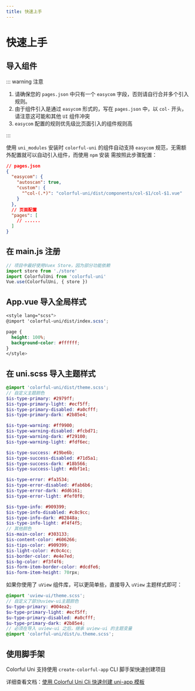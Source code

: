 ```yaml
---
title: 快速上手
---
```


# 快速上手

## 导入组件

::: warning 注意

1. 请确保您的 `pages.json` 中只有一个 `easycom` 字段，否则请自行合并多个引入规则。
2. 由于组件引入是通过 `easycom` 形式的，写在 `pages.json` 中，以 `col-` 开头，请注意这可能和其他 `UI` 组件冲突
3. `easycom` 配置的规则优先级比页面引入的组件规则高

:::

使用 `uni_modules` 安装时 `colorful-uni` 的组件自动支持 `easycom` 规范，无需额外配置就可以自动引入组件，而使用 `npm` 安装 需按照此步骤配置：

```json
// pages.json
{
  "easycom": {
    "autoscan": true,
    "custom": {
      "^col-(.*)": "colorful-uni/dist/components/col-$1/col-$1.vue"
    }
  },
  // 页面配置
  "pages": [
    // ......
  ]
}
```

## 在 main.js 注册

```js
// 项目中最好使用Vuex Store，因为部分功能依赖
import store from './store'
import ColorfulUni from 'colorful-uni'
Vue.use(ColorfulUni, { store })
```

## App.vue 导入全局样式

```scss
<style lang="scss">
@import 'colorful-uni/dist/index.scss';

page {
  height: 100%;
  background-color: #ffffff;
}
</style>
```

## 在 uni.scss 导入主题样式

```scss
@import 'colorful-uni/dist/theme.scss';
// 自定义主题颜色
$is-type-primary: #2979ff;
$is-type-primary-light: #ecf5ff;
$is-type-primary-disabled: #a0cfff;
$is-type-primary-dark: #2b85e4;

$is-type-warning: #ff9900;
$is-type-warning-disabled: #fcbd71;
$is-type-warning-dark: #f29100;
$is-type-warning-light: #fdf6ec;

$is-type-success: #19be6b;
$is-type-success-disabled: #71d5a1;
$is-type-success-dark: #18b566;
$is-type-success-light: #dbf1e1;

$is-type-error: #fa3534;
$is-type-error-disabled: #fab6b6;
$is-type-error-dark: #dd6161;
$is-type-error-light: #fef0f0;

$is-type-info: #909399;
$is-type-info-disabled: #c8c9cc;
$is-type-info-dark: #82848a;
$is-type-info-light: #f4f4f5;
// 其他颜色
$is-main-color: #303133;
$is-content-color: #606266;
$is-tips-color: #909399;
$is-light-color: #c0c4cc;
$is-border-color: #e4e7ed;
$is-bg-color: #f3f4f6;
$is-form-item-border-color: #dcdfe6;
$is-form-item-height: 70rpx;
```

如果你使用了 `uView` 组件库，可以更简单些，直接导入 `uView` 主题样式即可：

```scss
@import 'uview-ui/theme.scss';
// 自定义了部分uview-ui主题颜色
$u-type-primary: #004ea2;
$u-type-primary-light: #ecf5ff;
$u-type-primary-disabled: #a0cfff;
$u-type-primary-dark: #2b85e4;
// 必须在导入 uview-ui 之后，继承 uview-ui 的主题变量
@import 'colorful-uni/dist/u.theme.scss';
```

## 使用脚手架

Colorful Uni 支持使用 `create-colorful-app` CLI 脚手架快速创建项目

详细查看文档：[使用 Colorful Uni Cli 快速创建 uni-app 模板](/zh/template/create-uni/)